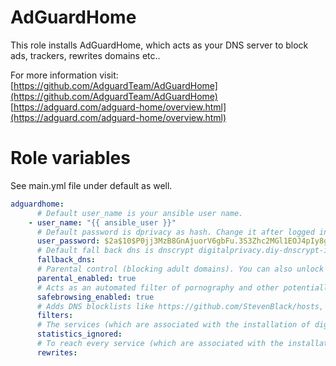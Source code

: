 # AdGuardHome
This role installs AdGuardHome, which acts as your DNS server to block ads, trackers, rewrites domains etc..

For more information visit:  
[https://github.com/AdguardTeam/AdGuardHome](https://github.com/AdguardTeam/AdGuardHome)  
[https://adguard.com/adguard-home/overview.html](https://adguard.com/adguard-home/overview.html)

# Role variables
See main.yml file under default as well.
```yaml
adguardhome:
      # Default user_name is your ansible user name.
    - user_name: "{{ ansible_user }}"
      # Default password is dprivacy as hash. Change it after logged in or create another hash `mkpasswd -m bcrypt -R 10 <password>`.
      user_password: $2a$10$P0jj3MzB8GnAjuorV6gbFu.3S3Zhc2MGl1EOJ4pIy8gjdd9uDXz4i
      # Default fall back dns is dnscrypt digitalprivacy.diy-dnscrypt-ipv4. See a list here https://dnscrypt.info/public-servers/ if you want to change it.
      fallback_dns:
      # Parental control (blocking adult domains). You can also unlock specific domains for specific clients if you wish under https://adguardhome.digitalprivacy.homes/#custom_rules - @@||example.com^$client='your_computer'
      parental_enabled: true
      # Acts as an automated filter of pornography and other potentially offensive and inappropriate content. 
      safebrowsing_enabled: true
      # Adds DNS blocklists like https://github.com/StevenBlack/hosts, https://github.com/hagezi/dns-blocklists, ... .
      filters:
      # The services (which are associated with the installation of digitalprivacy.homes) such as nextcloud.digitalprivacy.homes are ignored in the list of “Top queried domains”.
      statistics_ignored:
      # To reach every service (which are associated with the installation of digitalprivacy.homes) such as nextcloud.digitalprivacy.homes, it must be redirected to your server. Otherwise, your devices will search the Internet for these services.
      rewrites:
```